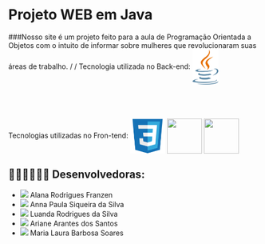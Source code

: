 # Projeto WEB em Java
###Nosso site é um projeto feito para a aula de Programação Orientada a Objetos com o intuito de informar sobre mulheres que revolucionaram suas áreas de trabalho.
/
/
Tecnologia utilizada no Back-end:
<img align="center" height="70" weight="70" src="https://github.com/mlaurabs/mlauarbs/blob/87710022e5015c3f2348a454e23937f085c20584/java-seeklogo.com.svg" />
\
\
\
\
\
Tecnologias utilizadas no Fron-tend:
<img align="center"  height="70" width="70" src="https://github.com/mlaurabs/mlauarbs/blob/b67736a9fc3ff1967919e32e76ce2bfa4f805abb/css3-original.svg" />
<img align="center" height="70" width="70" src="https://cdn.jsdelivr.net/gh/devicons/devicon/icons/bootstrap/bootstrap-original.svg" />
<img align="center" height="70" width="70" src="https://cdn.jsdelivr.net/gh/devicons/devicon/icons/html5/html5-original.svg"  />

## 👩🏻‍💻👩🏾‍💻 Desenvolvedoras:
- <a href="https://github.com/Ala-R-F" target="_blank"><img src="https://img.shields.io/badge/GitHub-100000?style=for-the-badge&logo=github&logoColor=white" target="_blank"></a> Alana Rodrigues Franzen 
- <a href="https://github.com/annapss" target="_blank"><img src="https://img.shields.io/badge/GitHub-100000?style=for-the-badge&logo=github&logoColor=white" target="_blank"></a> Anna Paula Siqueira da Silva
- <a href="https://github.com/luarodri" target="_blank"><img src="https://img.shields.io/badge/GitHub-100000?style=for-the-badge&logo=github&logoColor=white" target="_blank"></a> Luanda Rodrigues da Silva
- <a href="https://github.com/annapss" target="_blank"><img src="https://img.shields.io/badge/GitHub-100000?style=for-the-badge&logo=github&logoColor=white" target="_blank"></a> Ariane Arantes dos Santos
- <a href="https://github.com/annapss" target="_blank"><img src="https://img.shields.io/badge/GitHub-100000?style=for-the-badge&logo=github&logoColor=white" target="_blank"></a> Maria Laura Barbosa Soares

